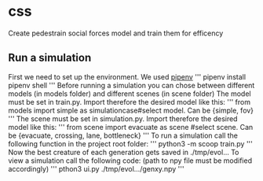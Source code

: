 # css
Create pedestrain social forces model and train them for efficency
## Run a simulation
First we need to set up the environment. We used [pipenv](https://github.com/pypa/pipenv)
'''
pipenv install
pipenv shell
'''
Before running a simulation you can chose between different models (in models folder) and different scenes (in scene folder)
The model must be set in train.py. Import therefore the desired model like this:
'''
from models import simple as simulationcase#select model. Can be {simple, fov}
'''
The scene must be set in simulation.py. Import therefore the desired model like this:
'''
from scene import evacuate as scene #select scene. Can be {evacuate, crossing, lane, bottleneck}
'''
To run a simulation call the following function in the project root folder:
'''
python3 -m scoop train.py
'''
Now the best creature of each generation gets saved in ./tmp/evol...
To view a simulation call the following code: (path to npy file must be modified accordingly)
'''
pthon3 ui.py ./tmp/evol.../genxy.npy
'''

